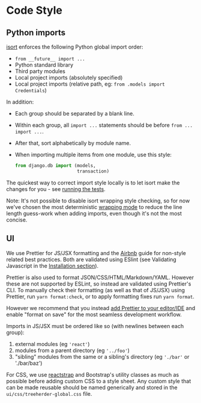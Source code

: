 # Code Style

## Python imports

[isort](https://github.com/timothycrosley/isort) enforces the following Python global import order:

- `from __future__ import ...`
- Python standard library
- Third party modules
- Local project imports (absolutely specified)
- Local project imports (relative path, eg: `from .models import Credentials`)

In addition:

- Each group should be separated by a blank line.
- Within each group, all `import ...` statements should be before `from ... import ...`.
- After that, sort alphabetically by module name.
- When importing multiple items from one module, use this style:

  ```python
  from django.db import (models,
                         transaction)
  ```

The quickest way to correct import style locally is to let isort make the changes for you - see
[running the tests](common_tasks.html#running-the-tests).

Note: It's not possible to disable isort wrapping style checking, so for now we've chosen the
most deterministic [wrapping mode](https://github.com/timothycrosley/isort#multi-line-output-modes)
to reduce the line length guess-work when adding imports, even though it's not the most concise.

## UI

We use Prettier for JS/JSX formatting and the [Airbnb](https://github.com/airbnb/javascript)
guide for non-style related best practices. Both are validated using ESlint (see Validating
Javascript in the [Installation section](installation.html#validating-javascript)).

Prettier is also used to format JSON/CSS/HTML/Markdown/YAML. However these are not supported
by ESLint, so instead are validated using Prettier's CLI. To manually check their formatting
(as well as that of JS/JSX) using Prettier, run `yarn format:check`, or to apply formatting
fixes run `yarn format`.

However we recommend that you instead
[add Prettier to your editor/IDE](https://prettier.io/docs/en/editors.html)
and enable "format on save" for the most seamless development workflow.

Imports in JS/JSX must be ordered like so (with newlines between each group):

1. external modules (eg `'react'`)
2. modules from a parent directory (eg `'../foo'`)
3. "sibling" modules from the same or a sibling's directory (eg `'./bar'` or './bar/baz')

For CSS, we use [reactstrap](https://reactstrap.github.io/) and Bootstrap's utility classes as
much as possible before adding custom CSS to a style sheet. Any custom style that can be made
reusable should be named generically and stored in the `ui/css/treeherder-global.css` file.
